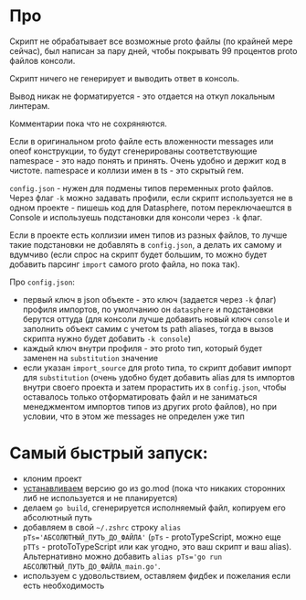 # Про

Скрипт не обрабатывает все возможные proto файлы (по крайней мере сейчас), был написан за пару дней, чтобы покрывать 99 процентов proto файлов консоли.

Скрипт ничего не генерирует и выводить ответ в консоль.

Вывод никак не форматируется - это отдается на откуп локальным линтерам.

Комментарии пока что не сохряняются.

Если в оригинальном proto файле есть вложенности messages или oneof конструкции, то будут сгенерированы соответствующие namespace - это надо понять и принять. Очень удобно и держит код в чистоте. namespace и коллизи имен в ts - это скрытый гем.

`config.json` - нужен для подмены типов переменных proto файлов. Через флаг `-k` можно задавать профили, если скрипт используется не в одном проекте - пишешь код для Datasphere, потом переключаештся в Console и используешь подстановки для консоли через `-k` флаг.

Если в проекте есть коллизии имен типов из разных файлов, то лучше такие подстановки не добавлять в `config.json`, а делать их самому и вдумчиво (если спрос на скрипт будет большим, то можно будет добавить парсинг `import` самого proto файла, но пока так).

Про `config.json`:
- первый ключ в json объекте - это ключ (задается через `-k` флаг) профиля импортов, по умолчанию он `datasphere` и подстановки берутся оттуда (для консоли лучше добавить новый ключ `console` и заполнить объект самим с учетом ts path aliases, тогда в вызов скрипта нужно будет добавить `-k console`)
- каждый ключ внутри профиля - это proto тип, который будет заменен на `substitution` значение
- если указан `import_source` для proto типа, то скрипт добавит импорт для `substitution` (очень удобно будет добавить alias для ts импортов внутри своего проекта и затем прорастить их в `config.json`, чтобы оставалось только отформатировать файл и не заниматься менеджментом импортов типов из других proto файлов), но при условии, что в этом же messages не определен уже тип

# Самый быстрый запуск:
- клоним проект
- [устанавливаем](https://go.dev/doc/install) версию go из go.mod (пока что никаких сторонних либ не используется и не планируется)
- делаем `go build`, сгенерируется исполняемый файл, копируем его абсолютный путь
- добавляем в свой `~/.zshrc` строку `alias pTs='АБСОЛЮТНЫЙ_ПУТЬ_ДО_ФАЙЛА'` (`pTs` - protoTypeScript, можно еще `pTTs` - protoToTypeScript или как угодно, это ваш скрипт и ваш alias). Альтернативно можно добавить `alias pTs='go run АБСОЛЮТНЫЙ_ПУТЬ_ДО_ФАЙЛА_main.go'`.
- используем с удовольствием, оставляем фидбек и пожелания если есть необходимость
